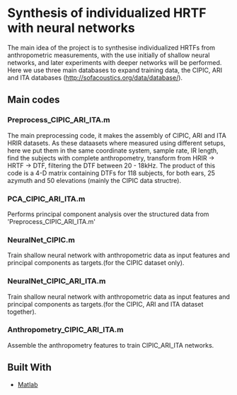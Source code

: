# Synthesis of individualized HRTF with neural networks

The main idea of the project is to synthesise individualized HRTFs from anthropometric measurements, with the use initially of shallow neural networks, and later experiments with deeper networks will be performed.
Here we use three main databases to expand training data, the CIPIC, ARI and ITA databases (http://sofacoustics.org/data/database/).


  ## Main codes 
### Preprocess_CIPIC_ARI_ITA.m   

The main preprocessing code, it makes the assembly of CIPIC, ARI and ITA HRIR datasets.
As these dataasets where measured using different setups, here we put them in the 
same coordinate system, sample rate, IR length, find the subjects with complete anthropometry,
transform from HRIR -> HRTF -> DTF, filtering the DTF between 20 - 18kHz. 
The product of this code is a 4-D matrix containing DTFs for 118 subjects, for both ears, 25     
azymuth and 50 elevations (mainly the CIPIC data structre).
                     
                               
### PCA_CIPIC_ARI_ITA.m   
 
Performs principal component analysis over the structured data from 'Preprocess_CIPIC_ARI_ITA.m'
  


### NeuralNet_CIPIC.m    

Train shallow neural network with anthropometric data as input features and principal components as targets.(for the CIPIC dataset only).
 

### NeuralNet_CIPIC_ARI_ITA.m     

Train shallow neural network with anthropometric data as input features and principal components as targets.(for the CIPIC, ARI and ITA dataset together).


### Anthropometry_CIPIC_ARI_ITA.m  

Assemble the anthropometry features to train CIPIC_ARI_ITA networks.


## Built With
* [Matlab](https://www.mathworks.com/products/matlab.html)
